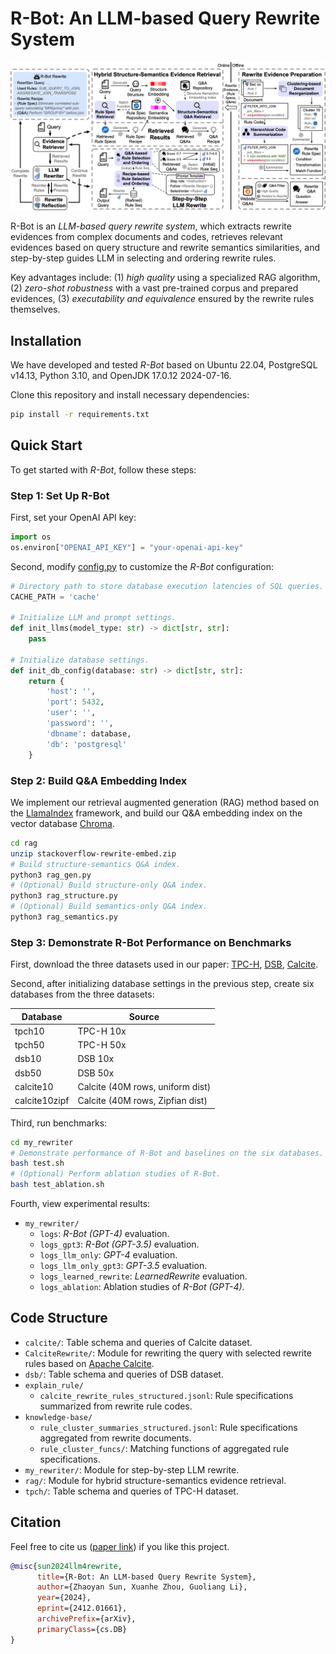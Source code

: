 # R-Bot: An LLM-based Query Rewrite System

<p align="center">
    <img src="figures/overview.png" width="1000px">
</p>

R-Bot is an *LLM-based query rewrite system*, which extracts rewrite evidences from complex documents and codes, retrieves relevant evidences based on query structure and rewrite semantics similarities, and step-by-step guides LLM in selecting and ordering rewrite rules.

Key advantages include: (1) *high quality* using a specialized RAG algorithm, (2) *zero-shot robustness* with a vast pre-trained corpus and prepared evidences, (3) *executability and equivalence* ensured by the rewrite rules themselves.

## Installation

We have developed and tested *R-Bot* based on Ubuntu 22.04, PostgreSQL v14.13, Python 3.10, and OpenJDK 17.0.12 2024-07-16.

Clone this repository and install necessary dependencies:

```bash
pip install -r requirements.txt
```

## Quick Start

To get started with *R-Bot*, follow these steps:

### Step 1: Set Up R-Bot

First, set your OpenAI API key:

```python
import os
os.environ["OPENAI_API_KEY"] = "your-openai-api-key"
```

Second, modify [config.py](my_rewriter/config.py) to customize the *R-Bot* configuration:

```python
# Directory path to store database execution latencies of SQL queries.
CACHE_PATH = 'cache'

# Initialize LLM and prompt settings.
def init_llms(model_type: str) -> dict[str, str]:
    pass

# Initialize database settings.
def init_db_config(database: str) -> dict[str, str]:
    return {
        'host': '',
        'port': 5432,
        'user': '',
        'password': '',
        'dbname': database,
        'db': 'postgresql'
    }
```

### Step 2: Build Q&A Embedding Index
We implement our retrieval augmented generation (RAG) method based on the [LlamaIndex](https://github.com/run-llama/llama_index) framework, and build our Q&A embedding index on the vector database [Chroma](https://github.com/chroma-core/chroma).
```bash
cd rag
unzip stackoverflow-rewrite-embed.zip
# Build structure-semantics Q&A index.
python3 rag_gen.py
# (Optional) Build structure-only Q&A index.
python3 rag_structure.py
# (Optional) Build semantics-only Q&A index.
python3 rag_semantics.py
```

### Step 3: Demonstrate R-Bot Performance on Benchmarks

First, download the three datasets used in our paper: [TPC-H](https://github.com/gregrahn/tpch-kit), [DSB](https://github.com/microsoft/dsb), [Calcite](https://github.com/eidos06/SlabCity/tree/main).

Second, after initializing database settings in the previous step, create six databases from the three datasets:

Database | Source
--- | ---
tpch10 | TPC-H 10x
tpch50 | TPC-H 50x
dsb10 | DSB 10x
dsb50 | DSB 50x
calcite10 | Calcite (40M rows, uniform dist)
calcite10zipf | Calcite (40M rows, Zipfian dist)

Third, run benchmarks:
```bash
cd my_rewriter
# Demonstrate performance of R-Bot and baselines on the six databases.
bash test.sh
# (Optional) Perform ablation studies of R-Bot.
bash test_ablation.sh
```

Fourth, view experimental results:

- `my_rewriter/`
  - `logs`: *R-Bot (GPT-4)* evaluation.
  - `logs_gpt3`: *R-Bot (GPT-3.5)* evaluation.
  - `logs_llm_only`: *GPT-4* evaluation.
  - `logs_llm_only_gpt3`: *GPT-3.5* evaluation.
  - `logs_learned_rewrite`: *LearnedRewrite* evaluation.
  - `logs_ablation`: Ablation studies of *R-Bot (GPT-4)*.

## Code Structure
- `calcite/`: Table schema and queries of Calcite dataset.
- `CalciteRewrite/`: Module for rewriting the query with selected rewrite rules based on [Apache Calcite](https://github.com/apache/calcite).
- `dsb/`: Table schema and queries of DSB dataset.
- `explain_rule/`
  - `calcite_rewrite_rules_structured.jsonl`: Rule specifications summarized from rewrite rule codes.
- `knowledge-base/`
  - `rule_cluster_summaries_structured.jsonl`: Rule specifications aggregated from rewrite documents.
  - `rule_cluster_funcs/`: Matching functions of aggregated rule specifications. 
- `my_rewriter/`: Module for step-by-step LLM rewrite.
- `rag/`: Module for hybrid structure-semantics evidence retrieval.
- `tpch/`: Table schema and queries of TPC-H dataset.

## Citation
Feel free to cite us ([paper link](https://arxiv.org/pdf/2412.01661)) if you like this project.

```bibtex
@misc{sun2024llm4rewrite,
      title={R-Bot: An LLM-based Query Rewrite System}, 
      author={Zhaoyan Sun, Xuanhe Zhou, Guoliang Li},
      year={2024},
      eprint={2412.01661},
      archivePrefix={arXiv},
      primaryClass={cs.DB}
}
```
